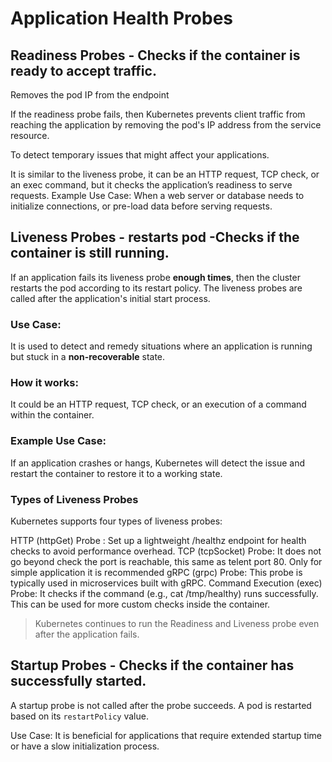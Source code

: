# Application Health Probes

## Readiness Probes - Checks if the container is ready to accept traffic.

Removes the pod IP from the endpoint

If the readiness probe fails, then Kubernetes prevents client traffic from reaching the application by removing the pod's IP address from the service resource.

To detect temporary issues that might affect your applications.

It is similar to the liveness probe, it can be an HTTP request, TCP check, or an exec command, but it checks the application’s readiness to serve requests.
Example Use Case: When a web server or database needs to initialize connections, or pre-load data before serving requests.

## Liveness Probes - restarts pod -Checks if the container is still running.

If an application fails its liveness probe **enough times**, then the cluster restarts the pod according to its restart policy.
The liveness probes are called after the application's initial start process.

### Use Case:

It is used to detect and remedy situations where an application is running but stuck in a **non-recoverable** state.

###  How it works:

It could be an HTTP request, TCP check, or an execution of a command within the container.

### Example Use Case:

If an application crashes or hangs, Kubernetes will detect the issue and restart the container to restore it to a working state.

### Types of Liveness Probes

Kubernetes supports four types of liveness probes:

HTTP (httpGet) Probe : Set up a lightweight /healthz endpoint for health checks to avoid performance overhead. 
TCP (tcpSocket) Probe: It does not go beyond check the port is reachable, this same as telent port 80. Only for simple application it is recommended
gRPC (grpc) Probe: This probe is typically used in microservices built with gRPC.
Command Execution (exec) Probe: It checks if the command (e.g., cat /tmp/healthy) runs successfully. This can be used for more custom checks inside the container.


> Kubernetes continues to run the Readiness and Liveness probe even after the application fails.

## Startup Probes - Checks if the container has successfully started.

A startup probe is not called after the probe succeeds. A pod is restarted based on its `restartPolicy` value.

Use Case: It is beneficial for applications that require extended startup time or have a slow initialization process.


